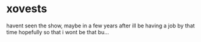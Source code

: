# xovests
havent seen the show, maybe in a few years after ill be having a job by that time hopefully so that i wont be that bu…
